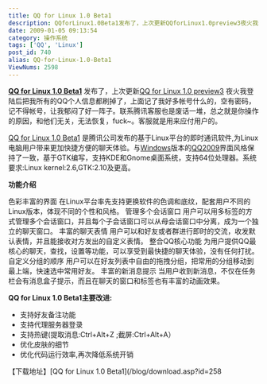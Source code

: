 ```yaml
---
title: QQ for Linux 1.0 Beta1
description: QQforLinux1.0Beta1发布了，上次更新QQforLinux1.0preview3夜火我登陆后把我所有的QQ个人信息都刷掉了，上面记了我好多帐号什么的，空有密码，记不得帐号，让我郁闷了好一阵子。联系腾讯客服也是废话一堆，总之就是你操作的原因，和他们无关，无法恢复，fuck~。客服就是用来应付用户的。QQforLinux1.0Beta1是腾讯公司发布的基于Linux平台的即时通讯软件,为Linux电脑用户带来更加快捷方便的聊天体验。与Windows版本的QQ2009界面风格保持了一致，基于GTK编写，支持KDE和Gnome桌面系统，支持64位处理器。系统要求:Linuxkernel:2.6,GTK:2.10及更高。
date: 2009-01-05 09:13:54
category: 操作系统
tags: ['QQ', 'Linux']
post_id: 740
alias: QQ-for-Linux-1.0-Beta1
ViewNums: 2598
---
```


**[QQ for Linux 1.0 Beta1](/blog/qq-for-linux-10-beta1)** 发布了，上次更新[QQ for Linux 1.0 preview3](/blog/qq-for-linux-10-preview3) 夜火我登陆后把我所有的QQ个人信息都刷掉了，上面记了我好多帐号什么的，空有密码，记不得帐号，让我郁闷了好一阵子。联系腾讯客服也是废话一堆，总之就是你操作的原因，和他们无关，无法恢复，fuck~。客服就是用来应付用户的。

[QQ for Linux 1.0 Beta1](/blog/qq-for-linux-10-beta1) 是腾讯公司发布的基于Linux平台的即时通讯软件,为Linux电脑用户带来更加快捷方便的聊天体验。与[Windows](/blog/deepin-ghost-xp-sp3-v90-iso)版本的[QQ2009](/blog/qq2009-preview4-build520)界面风格保持了一致，基于GTK编写，支持KDE和Gnome桌面系统，支持64位处理器。系统要求:Linux kernel:2.6,GTK:2.10及更高。

**功能介绍**

色彩丰富的界面
在Linux平台率先支持更换软件的色调和底纹，配套用户不同的Linux版本，体现不同的个性和风格。
管理多个会话窗口
用户可以用多标签的方式管理多个会话窗口，并且每个子会话窗口可以从母会话窗口中分离，成为一个独立的聊天窗口。
丰富的聊天表情
用户可以和好友或者群进行即时的交流，收发默认表情，并且能接收对方发出的自定义表情。
整合QQ核心功能
为用户提供QQ最核心的聊天，查找，设置等功能，可以享受到最快捷的聊天体验，没有任何打扰。
自定义分组的顺序
用户可以在好友列表中自由的拖拽分组，把常用的分组移动到最上端，快速选中常用好友。
丰富的新消息提示
当用户收到新消息，不仅在任务栏会有消息盒子提示，而且在聊天的窗口和标签也有丰富的动画效果。

**QQ for Linux 1.0 Beta1主要改进:**

* 支持好友备注功能
* 支持代理服务器登录
* 支持热键(提取消息:Ctrl+Alt+Z ;截屏:Ctrl+Alt+A）
* 优化皮肤的细节
* 优化代码运行效率,再次降低系统开销

【下载地址】[QQ for Linux 1.0 Beta1](/blog/download.asp?id=258

